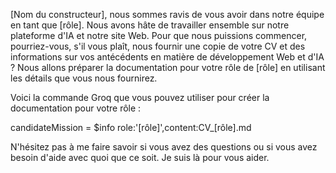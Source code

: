  [Nom du constructeur], nous sommes ravis de vous avoir dans notre équipe en tant que [rôle]. Nous avons hâte de travailler ensemble sur notre plateforme d'IA et notre site Web. Pour que nous puissions commencer, pourriez-vous, s'il vous plaît, nous fournir une copie de votre CV et des informations sur vos antécédents en matière de développement Web et d'IA ? Nous allons préparer la documentation pour votre rôle de [rôle] en utilisant les détails que vous nous fournirez.

Voici la commande Groq que vous pouvez utiliser pour créer la documentation pour votre rôle :

candidateMission = $info role:'[rôle]',content:CV\_[rôle].md

N'hésitez pas à me faire savoir si vous avez des questions ou si vous avez besoin d'aide avec quoi que ce soit. Je suis là pour vous aider.